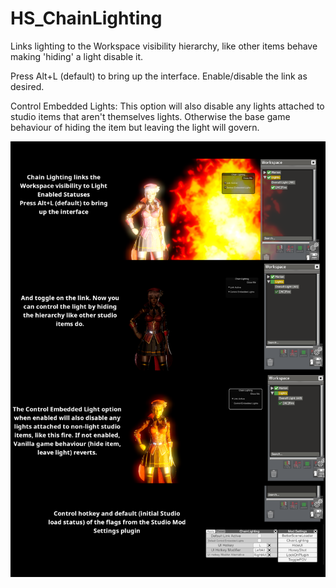 # HS_ChainLighting

Links lighting to the Workspace visibility hierarchy, like other items behave making 'hiding' a light disable it.

Press Alt+L (default) to bring up the interface. Enable/disable the link as desired.

Control Embedded Lights: This option will also disable any lights attached to studio items that aren't themselves lights. Otherwise the base game behaviour of hiding the item but leaving the light will govern.

![Info Image](https://raw.githubusercontent.com/OrangeSpork/HS_ChainLighting/master/HSChainLightingInfo.png)

